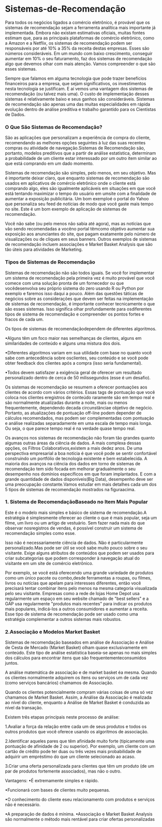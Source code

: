 # Sistemas-de-Recomendação

Para todos os negócios ligados a comércio eletrônico, é provável que os sistemas de recomendação sejam a ferramenta analítica mais importante já implementada. Embora não existam estimativas oficiais, muitas fontes estimam que, para as principais plataformas de comércio eletrônico, como a Amazon e a Netflix, os sistemas de recomendação podem ser responsáveis por até 10% a 35% da receita destas empresas. Esses são números consideráveis. Em um mundo com baixo crescimento, conseguir aumentar em 10% o seu faturamento, faz dos sistemas de recomendação algo que devemos olhar com mais atenção. Vamos compreender o que são esses sistemas.

Sempre que falamos em alguma tecnologia que pode trazer benefícios financeiros para a empresa, que sejam significativos, os investimentos nesta tecnologia se justificam. E aí vemos uma  vantagem  dos  sistemas  de  recomendação  (ou  talvez  mais  uma).  O  custo  de implementação  desses  sistemas  é  relativamente  baixo  e  seus  ganhos  são  consideráveis. Sistemas de recomendação são apenas uma das muitas especialidades em rápida evolução dentro de análise preditiva e trabalho garantido para os Cientistas de Dados.

### O Que São Sistemas de Recomendação? ###

São as aplicações que personalizam a experiência de compra do cliente, recomendando as melhores opções seguintes à luz das suas recentes compras ou atividade de navegação.Sistemas de Recomendação são, portanto, modelos preditivos que a partir de análise estatística, determinam a probabilidade de um cliente estar interessado por um outro item similar ao que está comprando em um dado momento.

Sistemas de recomendação são simples, pelo menos, em seu objetivo. Mas é importante deixar claro, que enquanto sistemas de recomendação são usados em aplicativos de comércio eletrônico onde o cliente está comprando algo, eles são igualmente aplicáveis em situações em que você está tentando maximizar o tempo do usuário em umsite com a finalidade de aumentar a exposição publicitária. Um bom exemploé o portal do Yahoo que personaliza seu feed de notícias de modo que você gaste mais tempo no site. Este é um bom exemplo de aplicação de sistemas de recomendação. 

Você não sabe (ou pelo menos não sabia até agora), mas as notícias que vão sendo recomendadas a vocêno portal têmcomo objetivo aumentar sua exposição aos anunciantes do site, que pagam exatamente pelo número de  visualizações  ou  de  cliques  em  seus  banners.  Outros  exemplos  de  sistemas  de recomendação incluem associações e Market Basket Analysis que são tão úteis para atividades de Marketing.

### Tipos de Sistemas de Recomendação

Sistemas de recomendação não são todos iguais. Se você for implementar um sistema de recomendação pela primeira vez é muito provável que você comece com uma solução pronta de um fornecedor ou que vocêdesenvolva seu próprio sistema do zero usando R ou Python por exemplo e faremos isso daqui a pouco. Além das questões táticas de negócios sobre as considerações que devem ser feitas na implementação de sistemas de recomendação, é importante  conhecer  tecnicamente  o  que  são  esses  sistemas.  Isso  significa  olhar profundamente para  osdiferentes  tipos  de  sistema  de  recomendação  e  compreender  os pontos fortes e fracos de cada um.

Os tipos de sistemas de recomendaçãodependem de diferentes algoritmos.

•Alguns têm um foco maior nas semelhanças de clientes, alguns em similaridades de conteúdo e alguns uma mistura dos dois.

•Diferentes algoritmos variam em sua utilidade com base no quanto você sabe com antecedência sobre osclientes, seu conteúdo e se você pode obter feedback dos clientes após a compra (isso seria fundamental).

•Todos devem satisfazer a exigência geral de oferecer um resultado personalizado dentro de cerca de 50 milissegundos (esse é um desafio).

Os  sistemas  de  recomendação  se  resumem  a  oferecer  pontuações  aos  clientes  de acordo com vários critérios. Essas tags de pontuação que você coloca nos clientes eregistros de conteúdo raramente são em tempo real e são normalmente atualizadas durante a noite, mais ou menos frequentemente, dependendo decada circunstânciae objetivo de negócio. Portanto, as atualizações de pontuação off-line podem depender de cálculos recomendados, mas podem ser complementadas com pontuação e análise realizadas separadamente em uma escala de tempo mais longa. Ou seja, o que parece tempo real é na verdade quase tempo real.

Os avanços nos sistemas de recomendação não foram tão grandes quanto algumas outras áreas da ciência de dados. A mais complexa dessas opções, os Filtros Colaborativos,existem a mais dedez anos. De uma perspectiva empresarial a boa notícia é que você pode se sentir confortável construindo um portfólio de tecnologia existente e bem estabelecida. A maioria dos avanços na ciência dos dados em torno de sistemas de recomendação tem sido focada em melhorar gradualmente o seu desempenho nos domínios específicos em que foram implantados. E com a grande quantidade de dados disponíveis(Big Data), desempenho deve ser uma preocupação constante.Vamos estudar em mais detalhes cada um dos 5 tipos de sistemas de recomendação mostrados na figuraacima.

### 1. Sistema de RecomendaçãoBaseado no Item Mais Popular

Este é o modelo mais simples e básico de sistema de recomendação.A estratégia é simplesmente oferecer ao cliente o que é mais popular, seja um filme, um livro ou um artigo de vestuário. Sem fazer nada mais do que observar nosregistros de vendas, é possível  construir  um  sistema  de  recomendação  simples  como  esse.  

Isso  não  é necessariamente ciência de dados. Não é particularmente personalizado.Mas pode ser útil se você sabe muito pouco sobre o seu visitante. Exige alguns atributos de conteúdos que podem ser usados para criar subcategorias que podem corresponder à navegação atual do visitante em um site de comércio eletrônico.

Por exemplo, se você está oferecendo uma grande variedade de produtos como um único pacote ou combo,desde ferramentas a roupas, ou filmes, livros ou notícias que apelam para interesses diferentes,  então  você  precisará  tentar  combinar  itens  pelo  menos  na  mesma  categoria visualizada pelo seu visitante. Empresas como a rede de lojas Home Depot usa regularmente um espaço em seu website chamado de "best sellers" e a GAP usa regularmente "produtos mais recentes" para indicar os produtos mais populares, indicá-los a outros consumidores e aumentar  a  receita.  Esse  tipo  de  sistema  de  recomendação  pode  ser  usado  como  uma estratégia complementar a outros sistemas mais robustos.

### 2.Associação e Modelos Market Basket

Sistemas de recomendação baseados em análise de Associação e Análise de Cesta de Mercado  (Market  Basket)  olham  quase  exclusivamente  em  conteúdo.  Este  tipo  de  análise estatística  baseia-se  apenas  no  mais  simples  dos  cálculos  para  encontrar  itens  que  são frequentementeconsumidos juntos. 

A análise matemática de associação e de market basket éa mesma. Quando os clientes normalmente adquirem os itens ou serviços um de cada vez (como  serviços  bancários)  chamamos  de  Associação.  

Quando  os  clientes  potencialmente compram  várias  coisas  de  uma  só  vez  chamamos  de  Market  Basket.  Assim,  a  Análise  da Associação é realizada ao nível do cliente, enquanto a Análise de Market Basket é conduzida ao nível da transação.

Existem três etapas principais neste processo de análise:

1.Avaliar  a  força  da  relação  entre  cada  um  de  seus  produtos  e  todos  os  outros produtos que você oferece usando os algoritmos de associação.

2.Identificar  aqueles  pares  que  têm  afinidade  muito  forte  (tipicamente  uma pontuação de afinidade de 2 ou superior). Por exemplo, um cliente com um cartão de  crédito  pode  ter  duas  ou três  vezes  mais  probabilidade  de  adquirir  um empréstimo do que um cliente selecionado ao acaso.

3.Criar uma oferta personalizada para clientes que têm um produto (de um par de produtos fortemente associados), mas não o outro.

Vantagens:
•É extremamente simples e rápido.

•Funcionará com bases de clientes muito pequenas. 

•O conhecimento do cliente eseu relacionamento com produtos e serviços não é necessário. 

•A preparação de dados é mínima. •Associação e Market Basket Analysis são normalmente o método mais rentável para criar ofertas personalizadas

